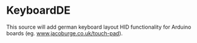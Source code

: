# KeyboardDE

This source will add german keyboard layout HID functionality for Arduino boards
(eg. www.jacoburge.co.uk/touch-pad).
